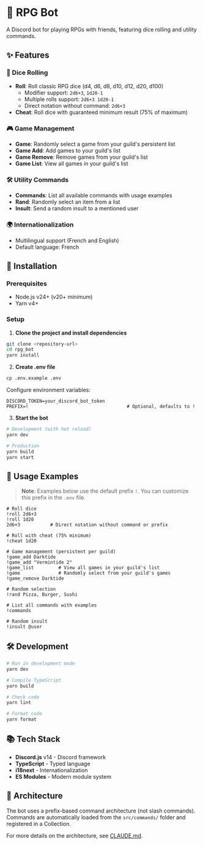 # 🎲 RPG Bot

A Discord bot for playing RPGs with friends, featuring dice rolling and utility commands.

## ✨ Features

### 🎲 Dice Rolling
- **Roll**: Roll classic RPG dice (d4, d6, d8, d10, d12, d20, d100)
  - Modifier support: `2d6+3`, `1d20-1`
  - Multiple rolls support: `2d6+3 1d20-1`
  - Direct notation without command: `2d6+3`
- **Cheat**: Roll dice with guaranteed minimum result (75% of maximum)

### 🎮 Game Management
- **Game**: Randomly select a game from your guild's persistent list
- **Game Add**: Add games to your guild's list
- **Game Remove**: Remove games from your guild's list
- **Game List**: View all games in your guild's list

### 🛠️ Utility Commands
- **Commands**: List all available commands with usage examples
- **Rand**: Randomly select an item from a list
- **Insult**: Send a random insult to a mentioned user

### 🌍 Internationalization
- Multilingual support (French and English)
- Default language: French

## 🚀 Installation

### Prerequisites
- Node.js v24+ (v20+ minimum)
- Yarn v4+

### Setup

1. **Clone the project and install dependencies**
```bash
git clone <repository-url>
cd rpg_bot
yarn install
```

2. **Create .env file**
```bash
cp .env.example .env
```

Configure environment variables:
```env
DISCORD_TOKEN=your_discord_bot_token
PREFIX=!                                    # Optional, defaults to !
```

3. **Start the bot**
```bash
# Development (with hot reload)
yarn dev

# Production
yarn build
yarn start
```

## 📖 Usage Examples

> **Note**: Examples below use the default prefix `!`. You can customize this prefix in the `.env` file.

```
# Roll dice
!roll 2d6+3
!roll 1d20
2d6+3           # Direct notation without command or prefix

# Roll with cheat (75% minimum)
!cheat 1d20

# Game management (persistent per guild)
!game_add Darktide
!game_add "Vermintide 2"
!game_list         # View all games in your guild's list
!game              # Randomly select from your guild's games
!game_remove Darktide

# Random selection
!rand Pizza, Burger, Sushi

# List all commands with examples
!commands

# Random insult
!insult @user
```

## 🛠️ Development

```bash
# Run in development mode
yarn dev

# Compile TypeScript
yarn build

# Check code
yarn lint

# Format code
yarn format
```

## 📚 Tech Stack

- **Discord.js** v14 - Discord framework
- **TypeScript** - Typed language
- **i18next** - Internationalization
- **ES Modules** - Modern module system

## 📝 Architecture

The bot uses a prefix-based command architecture (not slash commands). Commands are automatically loaded from the `src/commands/` folder and registered in a Collection.

For more details on the architecture, see [CLAUDE.md](./CLAUDE.md).
